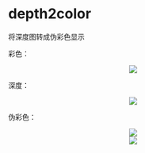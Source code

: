 # depth2color
将深度图转成伪彩色显示

彩色：

<div align="center">
<img src="https://i.loli.net/2018/05/08/5af18e28995d5.png"  />
</div>

深度：

<div align="center">
<img src="https://i.loli.net/2018/05/08/5af18e285426f.png"  />
</div>

伪彩色：

<div align="center">
<img src="https://i.loli.net/2018/05/08/5af18e28a45c3.png"  />
</div>

<div align="center">
<img src="https://i.loli.net/2018/05/08/5af18e29f347b.png"  />
</div>
